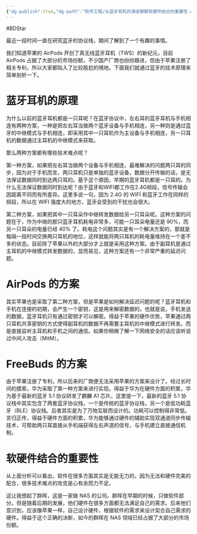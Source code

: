 ```yaml
---
{"dg-publish":true,"dg-path":"软件工程/从蓝牙耳机的演进聊聊软硬件结合的重要性.md","permalink":"/软件工程/从蓝牙耳机的演进聊聊软硬件结合的重要性/","created":"2020-10-26T13:07:31.000+08:00","updated":"2025-05-23T15:54:30.000+08:00"}
---
```


#BDStar 

最近一段时间一直在研究蓝牙的协议栈，期间了解到了一个有趣的事情。

我们知道苹果的 AirPods 开创了真无线蓝牙耳机（TWS）的新纪元，目前 AirPods 占据了大部分的市场份额，不少国产厂商也纷纷跟进，但由于苹果注册了相关专利，所以大家都陷入了比较尴尬的境地。下面我们就通过蓝牙的技术原理来简单剖析一下。

# 蓝牙耳机的原理

为什么以前的蓝牙耳机都是一只耳呢？在蓝牙协议中，左右耳的蓝牙耳机与手机相连有两种方案，一种是把左右耳当做两个蓝牙设备与手机相连，另一种则是通过蓝牙的中继模式与手机相连，即采用其中一只耳机作为主设备与手机相连，另一只耳机的数据通过主耳机的中继模式来获取。

那么两种方案都有哪些技术难点呢？

第一种方案，如果把左右耳当做两个设备与手机相连，最难解决的问题两只耳的同步，因为对于手机而言，两只耳机只是单独的蓝牙设备，数据分开传输的话，是无法保证数据同时到达两只耳的。基于这个原因，早期的蓝牙耳机都是一只耳的。为什么无法保证数据同时到达呢？由于蓝牙和WIFI都工作在2.4G频段，信号传输会因距离不同而有所差异。这里多说一句，因为 2.4G 的 WIFI 和蓝牙工作在同样的频段，所以在 WIFI 强度大的地方，蓝牙会受到的干扰也会很大。  

第二种方案，如果把其中一只耳朵作中继转发数据给另一只耳朵呢。这种方案的问题在于，作为中继的那只蓝牙耳机耗电非常多，可能一只耳朵电量还是 90%，而另一只耳朵的电量已经 40% 了。耗电这个问题其实是有一个解决方案的，那就是每隔一段时间交换两只耳机的地位，这样就能将两只耳机的耗电量维持在一个差不多的状态。目前除了苹果以外的大部分才上就是采用这种方案。由于副耳机是通过主耳机的中继模式转发数据的，显而易见，这种方案还有一个非常严重的延迟问题。

# AirPods 的方案

其实苹果也是采取了第二种方案，但是苹果是如何解决延迟问题的呢？蓝牙耳机和手机在连接的初期，会产生一个密钥，这是用来解密数据的。也就是说，手机发送的数据，蓝牙耳机只有通过密钥才可以解密。得益于苹果的硬件优势，苹果通过两只耳机共享密钥的方式使得副耳机的数据不再需要主耳机的中继模式进行转发。而是直接监听主耳机和手机之间的通信。如果你稍微了解一下网络安全的话应该听说过中间人攻击（MitM）。

# FreeBuds 的方案

由于苹果注册了专利，所以后来的厂商便无法采用苹果的方案来设计了。经过长时间的摸索，华为采取了第一种方案来进行实现。得益于华为在硬件方面的积累，华为基于最新的蓝牙 5.1 协议研发了麒麟 A1 芯片。这里提一下，最新的蓝牙 5.1 协议栈中其实包含了两套蓝牙协议栈，一个是传统的蓝牙协议栈，另一个是低功耗蓝牙（BLE）协议栈。后者其实是为了万物互联而设计的。功耗可以控制得非常低。言归正传，得益于硬件方面的积累，华为能够通过硬件的辅助实现双通道同步传输技术，可帮助两只耳直接从手机端获得左右声道的信号，与手机建立直接通信机制。

# 软硬件结合的重要性

从上面分析可以看出，软件在很多方面其实是无能无力的，因为无法和硬件完美的配合，很多技术难点的攻克是心有余而力不足。  

这让我想起了群晖，这是一家做 NAS 的公司。群晖在早期的时候，只做软件部分。但是随着后期的发展，他们硬件在很多方面都无法满足自己的需求。后来他们意识到，应该像苹果一样，自己设计硬件，根据软件的需求来设计契合自己需求的硬件。得益于这个正确的决断，如今的群晖在 NAS 领域已经占据了大部分的市场份额。